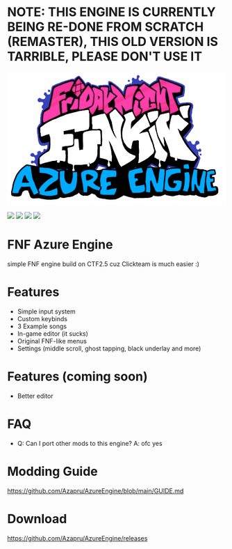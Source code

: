 # NOTE: THIS ENGINE IS CURRENTLY BEING RE-DONE FROM SCRATCH (REMASTER), THIS OLD VERSION IS TARRIBLE, PLEASE DON'T USE IT

![logo](https://raw.githubusercontent.com/Azapru/AzureEngine/main/assets/logo.png "logo")
  
![](https://img.shields.io/github/stars/azapru/azureengine.svg) ![](https://img.shields.io/github/release/azapru/azureengine.md.svg) ![](https://img.shields.io/github/issues/azapru/azureengine.svg) ![](https://img.shields.io/github/repo-size/azapru/azureengine.svg)

# FNF Azure Engine
simple FNF engine build on CTF2.5
cuz Clickteam is much easier :)

# Features
- Simple input system
- Custom keybinds
- 3 Example songs
- In-game editor (it sucks)
- Original FNF-like menus
- Settings (middle scroll, ghost tapping, black underlay and more)

# Features (coming soon)
- Better editor

# FAQ
- Q: Can I port other mods to this engine?
A: ofc yes
# Modding Guide
https://github.com/Azapru/AzureEngine/blob/main/GUIDE.md

# Download
https://github.com/Azapru/AzureEngine/releases

